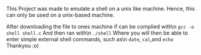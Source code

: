 This Project was made to emulate a shell on a unix like machine. Hence, this can only be used on a unix-based machine.

After downloading the file to ones machine if can be complied with\n
```gcc -o shell shell.c```
And then ran with\n
```./shell```
Where you will then be able to enter simple external shell commands, such as\n
```date```, ```cal```,and ```echo```
Thankyou :o)
